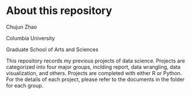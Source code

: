 # About this repository

Chujun Zhao

Columbia University

Graduate School of Arts and Sciences

This repository records my previous projects of data science. Projects are categorized into four major groups, inclding report, data wrangling, data visualization, and others. Projects are completed with either R or Python. For the details of each project, please refer to the documents in the folder for each group.
